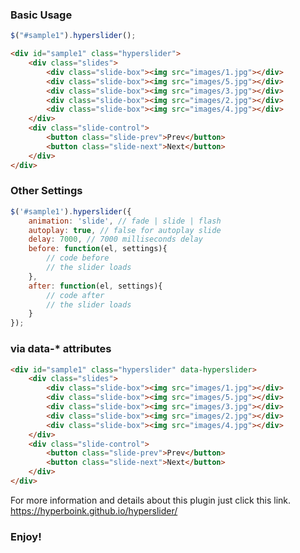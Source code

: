
### Basic Usage

```javascript
$("#sample1").hyperslider();
```
```html
<div id="sample1" class="hyperslider">
	<div class="slides">
		<div class="slide-box"><img src="images/1.jpg"></div>
		<div class="slide-box"><img src="images/5.jpg"></div>
		<div class="slide-box"><img src="images/3.jpg"></div>
		<div class="slide-box"><img src="images/2.jpg"></div>
		<div class="slide-box"><img src="images/4.jpg"></div>
	</div>
	<div class="slide-control">
		<button class="slide-prev">Prev</button>
		<button class="slide-next">Next</button>
	</div>
</div>
```

### Other Settings

```javascript
$('#sample1').hyperslider({
    animation: 'slide', // fade | slide | flash
    autoplay: true, // false for autoplay slide
    delay: 7000, // 7000 milliseconds delay
    before: function(el, settings){
        // code before
        // the slider loads
    },
    after: function(el, settings){
        // code after
        // the slider loads
    }
});
```

### via data-* attributes

```html
<div id="sample1" class="hyperslider" data-hyperslider>
	<div class="slides">
		<div class="slide-box"><img src="images/1.jpg"></div>
		<div class="slide-box"><img src="images/5.jpg"></div>
		<div class="slide-box"><img src="images/3.jpg"></div>
		<div class="slide-box"><img src="images/2.jpg"></div>
		<div class="slide-box"><img src="images/4.jpg"></div>
	</div>
	<div class="slide-control">
		<button class="slide-prev">Prev</button>
		<button class="slide-next">Next</button>
	</div>
</div>
```

For more information and details about this plugin just click this link.
<a target="_blank" href="https://hyperboink.github.io/hyperslider/">https://hyperboink.github.io/hyperslider/</a>


### Enjoy!